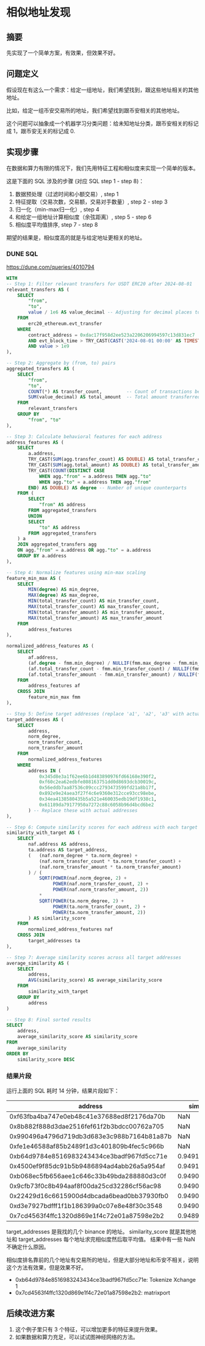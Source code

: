 

# 相似地址发现
## 摘要
先实现了一个简单方案，有效果，但效果不好。

## 问题定义
假设现在有这么一个需求：给定一组地址，我们希望找到，跟这些地址相关的其他地址。

比如，给定一组币安交易所的地址，我们希望找到跟币安相关的其他地址。

这个问题可以抽象成一个机器学习分类问题：给未知地址分类，跟币安相关的标记成 1，跟币安无关的标记成 0.


## 实现步骤
在数据和算力有限的情况下，我们先用特征工程和相似度来实现一个简单的版本。

这是下面的 SQL 涉及的步骤 (对应 SQL step 1 - step 8)：

1. 数据预处理（过滤时间和小额交易）, step 1
2. 特征提取（交易次数，交易额，交易对手数量）, step 2 - step 3
3. 归一化（min-max归一化）, step 4
4. 和给定一组地址计算相似度（余弦距离）, step 5 - step 6
5. 相似度平均值排序, step 7 - step 8

期望的结果是，相似度高的就是与给定地址更相关的地址。

### DUNE SQL

https://dune.com/queries/4010794

```sql
WITH
-- Step 1: Filter relevant transfers for USDT ERC20 after 2024-08-01
relevant_transfers AS (
    SELECT 
        "from",
        "to",
        value / 1e6 AS value_decimal -- Adjusting for decimal places to treat as regular floats
    FROM 
        erc20_ethereum.evt_transfer
    WHERE 
        contract_address = 0xdac17f958d2ee523a2206206994597c13d831ec7
        AND evt_block_time > TRY_CAST(CAST('2024-08-01 00:00' AS TIMESTAMP) AS TIMESTAMP)
        AND value > 1e9
),

-- Step 2: Aggregate by (from, to) pairs
aggregated_transfers AS (
    SELECT
        "from",
        "to",
        COUNT(*) AS transfer_count,         -- Count of transactions between each (from, to) pair
        SUM(value_decimal) AS total_amount  -- Total amount transferred between each (from, to) pair
    FROM 
        relevant_transfers
    GROUP BY
        "from", "to"
),

-- Step 3: Calculate behavioral features for each address
address_features AS (
    SELECT 
        a.address,
        TRY_CAST(SUM(agg.transfer_count) AS DOUBLE) AS total_transfer_count, -- Total number of transfers for each address
        TRY_CAST(SUM(agg.total_amount) AS DOUBLE) AS total_transfer_amount, -- Total value of transfers for each address
        TRY_CAST(COUNT(DISTINCT CASE 
            WHEN agg."from" = a.address THEN agg."to" 
            WHEN agg."to" = a.address THEN agg."from" 
        END) AS DOUBLE) AS degree -- Number of unique counterparts
    FROM (
        SELECT 
            "from" AS address 
        FROM aggregated_transfers
        UNION 
        SELECT 
            "to" AS address 
        FROM aggregated_transfers
    ) a
    JOIN aggregated_transfers agg 
    ON agg."from" = a.address OR agg."to" = a.address
    GROUP BY a.address
),

-- Step 4: Normalize features using min-max scaling
feature_min_max AS (
    SELECT
        MIN(degree) AS min_degree,
        MAX(degree) AS max_degree,
        MIN(total_transfer_count) AS min_transfer_count,
        MAX(total_transfer_count) AS max_transfer_count,
        MIN(total_transfer_amount) AS min_transfer_amount,
        MAX(total_transfer_amount) AS max_transfer_amount
    FROM 
        address_features
),

normalized_address_features AS (
    SELECT 
        af.address,
        (af.degree - fmm.min_degree) / NULLIF(fmm.max_degree - fmm.min_degree, 0) AS norm_degree,
        (af.total_transfer_count - fmm.min_transfer_count) / NULLIF(fmm.max_transfer_count - fmm.min_transfer_count, 0) AS norm_transfer_count,
        (af.total_transfer_amount - fmm.min_transfer_amount) / NULLIF(fmm.max_transfer_amount - fmm.min_transfer_amount, 0) AS norm_transfer_amount
    FROM 
        address_features af
    CROSS JOIN 
        feature_min_max fmm
),

-- Step 5: Define target addresses (replace 'a1', 'a2', 'a3' with actual addresses)
target_addresses AS (
    SELECT 
        address, 
        norm_degree, 
        norm_transfer_count, 
        norm_transfer_amount
    FROM 
        normalized_address_features
    WHERE 
        address IN (
            0x345d8e3a1f62ee6b1d483890976fd66168e390f2,
            0xf60c2ea62edbfe808163751dd0d8693dcb30019c,
            0x56eddb7aa87536c09ccc2793473599fd21a8b17f,
            0x892e9e24aea3f27f4c6e9360e312cce93cc98ebe,
            0x34ea4138580435b5a521e460035edb19df1938c1,
            0x61189da79177950a7272c88c6058b96d4bcd6be2
        ) -- Replace these with actual addresses
),

-- Step 6: Compute similarity scores for each address with each target address
similarity_with_target AS (
    SELECT 
        naf.address AS address,
        ta.address AS target_address,
        (   (naf.norm_degree * ta.norm_degree) + 
            (naf.norm_transfer_count * ta.norm_transfer_count) + 
            (naf.norm_transfer_amount * ta.norm_transfer_amount)
        ) / (
            SQRT(POWER(naf.norm_degree, 2) + 
                 POWER(naf.norm_transfer_count, 2) + 
                 POWER(naf.norm_transfer_amount, 2))
            *
            SQRT(POWER(ta.norm_degree, 2) + 
                 POWER(ta.norm_transfer_count, 2) + 
                 POWER(ta.norm_transfer_amount, 2))
        ) AS similarity_score
    FROM 
        normalized_address_features naf
    CROSS JOIN 
        target_addresses ta
),

-- Step 7: Average similarity scores across all target addresses
average_similarity AS (
    SELECT 
        address,
        AVG(similarity_score) AS average_similarity_score
    FROM 
        similarity_with_target
    GROUP BY 
        address
)

-- Step 8: Final sorted results
SELECT 
    address,
    average_similarity_score AS similarity_score
FROM 
    average_similarity
ORDER BY 
    similarity_score DESC
```


### 结果片段

运行上面的 SQL 耗时 14 分钟，结果片段如下：

| address                                    | similarity_score       |
|--------------------------------------------|------------------------|
| 0xf63fba4ba747e0eb48c41e37688ed8f2176da70b | NaN                    |
| 0x8b882f888d3dae2516fef61f2b3bdcc00762a705 | NaN                    |
| 0x990496a4796d719db3d683e3c988b7164b81a87b | NaN                    |
| 0xfe1e46588af85b2489f1d3c401809b4fec5c966b | NaN                    |
| 0xb64d9784e8516983243434ce3badf967fd5cc71e | 0.9491032958989143     |
| 0x4500ef9f85dc91b5b9486894ad4abb26a5a954af | 0.9491006640305004     |
| 0xb068ec5fb656aee1c646c33b49bda288880d3c0f | 0.9490931482463221     |
| 0x9cfb73f0c8b494aaf8f00da25cd32286cf56ac98 | 0.9490808749048989     |
| 0x22429d16c6615900d4dbcada6bead0bb37930fb0 | 0.9490753628361498     |
| 0xd3e7927bdfff1f1b186399a0c07e8e48f30c3548 | 0.9490161958656362     |
| 0x7cd4563f4ffc1320d869e1f4c72e01a87598e2b2 | 0.9489737401225152     |

target_addresses 是我找的几个 binance 的地址。
similarity_score 就是其他地址和 target_addresses 每个地址求完相似度然后取平均值。
结果中有一些 NaN 不确定什么原因。

相似度排名靠前的几个地址有交易所的地址，但是大部分地址和币安不相关，说明这个方法有效果，但是效果不好。
- 0xb64d9784e8516983243434ce3badf967fd5cc71e: Tokenize Xchange 1
- 0x7cd4563f4ffc1320d869e1f4c72e01a87598e2b2: matrixport


## 后续改进方案
1. 这个例子里只有 3 个特征，可以增加更多的特征来提升效果。
2. 如果数据和算力充足，可以试试图神经网络的方法。